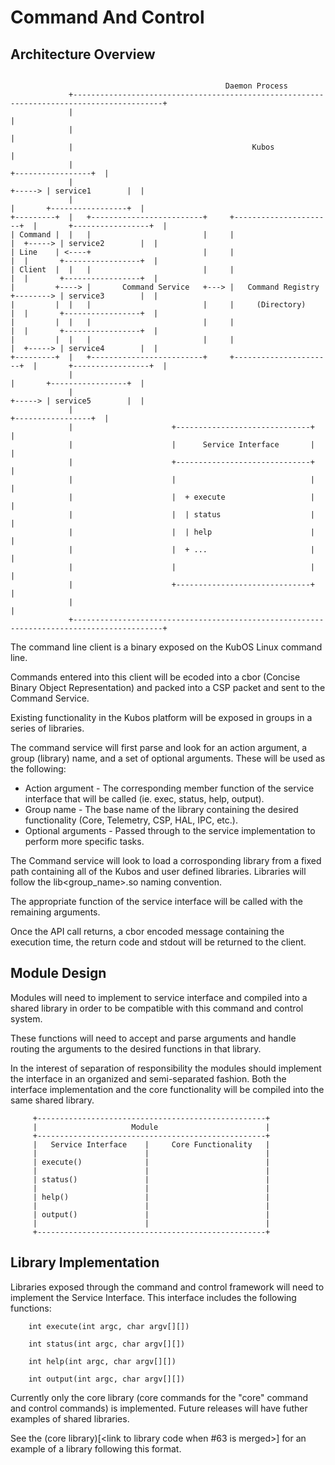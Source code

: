 # Command And Control
## Architecture Overview

```

                                                Daemon Process
             +------------------------------------------------------------------------------------------+
             |                                                                                          |
             |                                                                                          |
             |                                        Kubos                                             |
             |                                                                     +-----------------+  |
             |                                                             +-----> | service1        |  |
             |                                                             |       +-----------------+  |
+---------+  |   +-------------------------+     +----------------------+  |       +-----------------+  |
| Command |  |   |                         |     |                      |  +-----> | service2        |  |
| Line    | <----+                         |     |                      |  |       +-----------------+  |
| Client  |  |   |                         |     |                      |  |       +-----------------+  |
|         +----> |       Command Service   +---> |   Command Registry   +--------> | service3        |  |
|         |  |   |                         |     |     (Directory)      |  |       +-----------------+  |
|         |  |   |                         |     |                      |  |       +-----------------+  |
|         |  |   |                         |     |                      |  +-----> | service4        |  |
+---------+  |   +-------------------------+     +----------------------+  |       +-----------------+  |
             |                                                             |       +-----------------+  |
             |                                                             +-----> | service5        |  |
             |                                                                     +-----------------+  |
             |                      +------------------------------+                                    |
             |                      |      Service Interface       |                                    |
             |                      +------------------------------+                                    |
             |                      |                              |                                    |
             |                      |  + execute                   |                                    |
             |                      |  | status                    |                                    |
             |                      |  | help                      |                                    |
             |                      |  + ...                       |                                    |
             |                      |                              |                                    |
             |                      +------------------------------+                                    |
             |                                                                                          |
             +------------------------------------------------------------------------------------------+
```


The command line client is a binary exposed on the KubOS Linux command line.

Commands entered into this client will be ecoded into a cbor (Concise Binary Object Representation) <LINK TO OUR CBOR DOCS> and packed into a CSP packet and sent to the Command Service.

Existing functionality in the Kubos platform will be exposed in groups in a series of libraries.

The command service will first parse and look for an action argument, a group (library) name, and a set of optional arguments. These will be used as the following:

* Action argument - The corresponding member function of the service interface that will be called (ie. exec, status, help, output).
* Group name - The base name of the library containing the desired functionality (Core, Telemetry, CSP, HAL, IPC, etc.).
* Optional arguments - Passed through to the service implementation to perform more specific tasks.

The Command service will look to load a corrosponding library from a fixed path containing all of the Kubos and user defined libraries. Libraries will follow the lib<group_name>.so naming convention.

The appropriate function of the service interface will be called with the remaining arguments.

Once the API call returns, a cbor encoded message containing the execution time, the return code and stdout will be returned to the client.


## Module Design


Modules will need to implement to service interface and compiled into a shared library in order to be compatible with this command and control system.

These functions will need to accept and parse arguments and handle routing the arguments to the desired functions in that library.

In the interest of separation of responsibility the modules should implement the interface in an organized and semi-separated fashion. Both the interface implementation and the core functionality will be compiled into the same shared library.


```
     +---------------------------------------------------+
     |                     Module                        |
     +---------------------------------------------------+
     |   Service Interface    |     Core Functionality   |
     |                        |                          |
     | execute()              |                          |
     |                        |                          |
     | status()               |                          |
     |                        |                          |
     | help()                 |                          |
     |                        |                          |
     | output()               |                          |
     |                        |                          |
     +---------------------------------------------------+
```


## Library Implementation

Libraries exposed through the command and control framework will need to implement the Service Interface. This interface includes the following functions:

        int execute(int argc, char argv[][])

        int status(int argc, char argv[][])

        int help(int argc, char argv[][])

        int output(int argc, char argv[][])


Currently only the core library (core commands for the "core" command and control commands) is implemented. Future releases will have futher examples of shared libraries.

See the (core library)[<link to library code when #63 is merged>] for an example of a library following this format.

